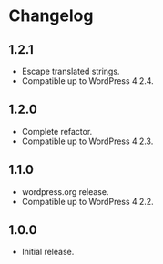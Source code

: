 # Changelog

## 1.2.1
- Escape translated strings.
- Compatible up to WordPress 4.2.4.

## 1.2.0
- Complete refactor.
- Compatible up to WordPress 4.2.3.

## 1.1.0
- wordpress.org release.
- Compatible up to WordPress 4.2.2.

## 1.0.0
- Initial release.
